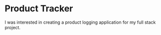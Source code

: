 # Product Tracker
I was interested in creating a product logging application for my full stack project.

